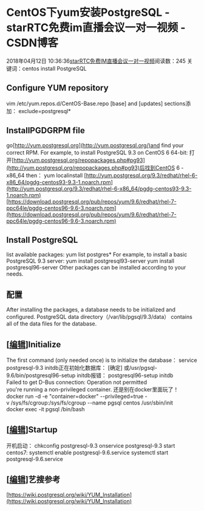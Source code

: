 # CentOS下yum安装PostgreSQL - starRTC免费im直播会议一对一视频 - CSDN博客
2018年04月12日 10:36:36[starRTC免费IM直播会议一对一视频](https://me.csdn.net/elesos)阅读数：245
关键词：centos install PostgreSQL
## Configure YUM repository
vim /etc/yum.repos.d/CentOS-Base.repo
[base] and [updates] sections添加：
exclude=postgresql*
## InstallPGDGRPM file
go[http://yum.postgresql.org](http://yum.postgresql.org/)and find your correct RPM.
For example, to install PostgreSQL 9.3 on CentOS 6 64-bit:
打开[http://yum.postgresql.org/repopackages.php#pg93](http://yum.postgresql.org/repopackages.php#pg93)后找到CentOS 6 - x86_64
then：
yum localinstall [http://yum.postgresql.org/9.3/redhat/rhel-6-x86_64/pgdg-centos93-9.3-1.noarch.rpm](http://yum.postgresql.org/9.3/redhat/rhel-6-x86_64/pgdg-centos93-9.3-1.noarch.rpm)
[https://download.postgresql.org/pub/repos/yum/9.6/redhat/rhel-7-ppc64le/pgdg-centos96-9.6-3.noarch.rpm](https://download.postgresql.org/pub/repos/yum/9.6/redhat/rhel-7-ppc64le/pgdg-centos96-9.6-3.noarch.rpm)
## Install PostgreSQL
list available packages:
yum list postgres*
For example, to install a basic PostgreSQL 9.3 server:
yum install postgresql93-server
yum install postgresql96-server
Other packages can be installed according to your needs.
## 配置
After installing the packages, a database needs to be initialized and configured.
PostgreSQL data directory（/var/lib/pgsql/9.3/data） contains all of the data files for the database.
## [[编辑](http://192.168.1.100/elesos_com/index.php?title=CentOS%E4%B8%8Byum%E5%AE%89%E8%A3%85PostgreSQL&action=edit&section=5)]Initialize
The first command (only needed once) is to initialize the database：
service postgresql-9.3 initdb正在初始化数据库：                                         [确定]
或/usr/pgsql-9.6/bin/postgresql96-setup initdb报错：
postgresql96-setup initdb
Failed to get D-Bus connection: Operation not permitted
you're running a non-privileged container.
还是别在docker里面玩了！
docker run -d -e "container=docker" --privileged=true -v /sys/fs/cgroup:/sys/fs/cgroup --name pgsql centos /usr/sbin/init
docker exec -it pgsql /bin/bash
## [[编辑](http://192.168.1.100/elesos_com/index.php?title=CentOS%E4%B8%8Byum%E5%AE%89%E8%A3%85PostgreSQL&action=edit&section=6)]Startup
开机启动：
chkconfig postgresql-9.3 onservice postgresql-9.3 start
centos7: systemctl enable postgresql-9.6.service systemctl start postgresql-9.6.service
## [[编辑](http://192.168.1.100/elesos_com/index.php?title=CentOS%E4%B8%8Byum%E5%AE%89%E8%A3%85PostgreSQL&action=edit&section=7)]艺搜参考
[https://wiki.postgresql.org/wiki/YUM_Installation](https://wiki.postgresql.org/wiki/YUM_Installation)
